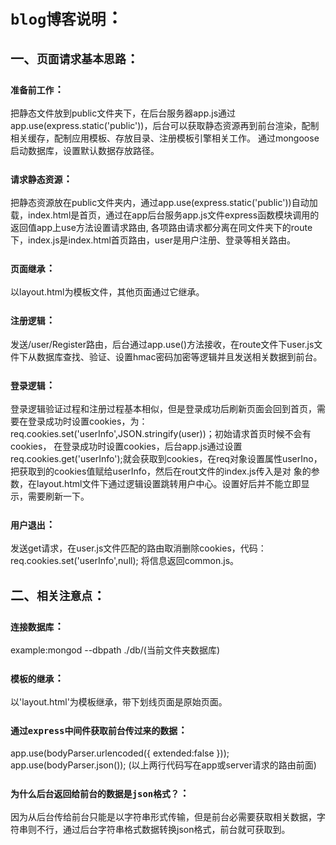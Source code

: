 # `blog博客说明`：

## 一、`页面请求基本思路`：

### `准备前工作`：
把静态文件放到public文件夹下，在后台服务器app.js通过app.use(express.static('public'))，后台可以获取静态资源再到前台渲染，配制相关缓存，配制应用模板、存放目录、注册模板引擎相关工作。
通过mongoose启动数据库，设置默认数据存放路径。

### `请求静态资源`：
把静态资源放在public文件夹内，通过app.use(express.static('public'))自动加载，index.html是首页，通过在app后台服务app.js文件express函数模块调用的返回值app上use方法设置请求路由,
各项路由请求都分离在同文件夹下的route下，index.js是index.html首页路由，user是用户注册、登录等相关路由。

### `页面继承`：
以layout.html为模板文件，其他页面通过它继承。

### `注册逻辑`：
发送/user/Register路由，后台通过app.use()方法接收，在route文件下user.js文件下从数据库查找、验证、设置hmac密码加密等逻辑并且发送相关数据到前台。

### `登录逻辑`：
登录逻辑验证过程和注册过程基本相似，但是登录成功后刷新页面会回到首页，需要在登录成功时设置cookies，为：req.cookies.set('userInfo',JSON.stringify(user))；初始请求首页时候不会有cookies，
在登录成功时设置cookies，后台app.js通过设置req.cookies.get('userInfo');就会获取到cookies，在req对象设置属性userIno，把获取到的cookies值赋给userInfo，然后在rout文件的index.js传入是对
象的参数，在layout.html文件下通过逻辑设置跳转用户中心。设置好后并不能立即显示，需要刷新一下。

### `用户退出`：
发送get请求，在user.js文件匹配的路由取消删除cookies，代码：req.cookies.set('userInfo',null); 将信息返回common.js。

## 二、`相关注意点`：
### `连接数据库`：
example:mongod --dbpath ./db/(当前文件夹数据库)

### `模板的继承`：
以'layout.html'为模板继承，带下划线页面是原始页面。

### `通过express中间件获取前台传过来的数据`：
app.use(bodyParser.urlencoded({ extended:false })); 
app.use(bodyParser.json());
(以上两行代码写在app或server请求的路由前面)

### `为什么后台返回给前台的数据是json格式？`：
因为从后台传给前台只能是以字符串形式传输，但是前台必需要获取相关数据，字符串则不行，通过后台字符串格式数据转换json格式，前台就可获取到。